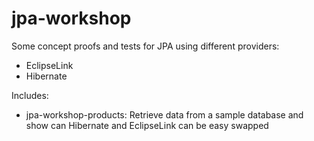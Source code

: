 # jpa-workshop

Some concept proofs and tests for JPA using different providers:

* EclipseLink
* Hibernate

Includes:

* jpa-workshop-products: Retrieve data from a sample database and show can Hibernate and EclipseLink can be easy swapped
